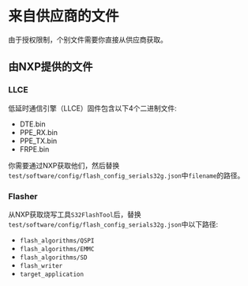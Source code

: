 # 来自供应商的文件
由于授权限制，个别文件需要你直接从供应商获取。

## 由NXP提供的文件

### LLCE
低延时通信引擎（LLCE）固件包含以下4个二进制文件:

* DTE.bin
* PPE_RX.bin
* PPE_TX.bin
* FRPE.bin

你需要通过NXP获取他们，然后替换`test/software/config/flash_config_serials32g.json`中`filename`的路径。

### Flasher
从NXP获取烧写工具`S32FlashTool`后，替换`test/software/config/flash_config_serials32g.json`中以下路径:

* `flash_algorithms/QSPI`
* `flash_algorithms/EMMC`
* `flash_algorithms/SD`
* `flash_writer`
* `target_application`